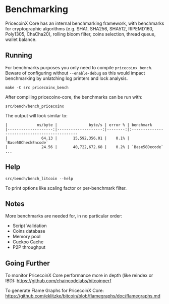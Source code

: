 Benchmarking
============

PricecoinX Core has an internal benchmarking framework, with benchmarks
for cryptographic algorithms (e.g. SHA1, SHA256, SHA512, RIPEMD160, Poly1305, ChaCha20), rolling bloom filter, coins selection,
thread queue, wallet balance.

Running
---------------------

For benchmarks purposes you only need to compile `pricecoinx_bench`. Beware of configuring without `--enable-debug` as this would impact
benchmarking by unlatching log printers and lock analysis.

    make -C src pricecoinx_bench

After compiling pricecoinx-core, the benchmarks can be run with:

    src/bench/bench_pricecoinx

The output will look similar to:
```
|             ns/byte |              byte/s | error % | benchmark
|--------------------:|--------------------:|--------:|:----------------------------------------------
|               64.13 |       15,592,356.01 |    0.1% | `Base58CheckEncode`
|               24.56 |       40,722,672.68 |    0.2% | `Base58Decode`
...
```

Help
---------------------

    src/bench/bench_litcoin --help

To print options like scaling factor or per-benchmark filter.

Notes
---------------------
More benchmarks are needed for, in no particular order:
- Script Validation
- Coins database
- Memory pool
- Cuckoo Cache
- P2P throughput

Going Further
--------------------

To monitor PricecoinX Core performance more in depth (like reindex or IBD): https://github.com/chaincodelabs/bitcoinperf

To generate Flame Graphs for PricecoinX Core: https://github.com/eklitzke/bitcoin/blob/flamegraphs/doc/flamegraphs.md
